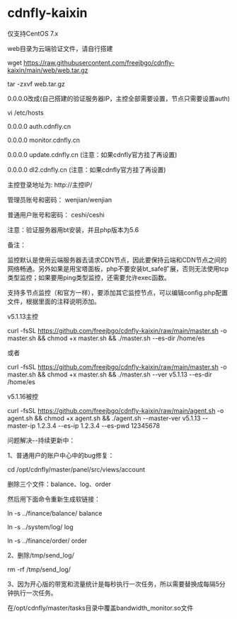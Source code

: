 # cdnfly-kaixin
仅支持CentOS 7.x

web目录为云端验证文件，请自行搭建

wget https://raw.githubusercontent.com/freejbgo/cdnfly-kaixin/main/web/web.tar.gz

tar -zxvf web.tar.gz

0.0.0.0改成(自己搭建的验证服务器IP，主控全部需要设置，节点只需要设置auth)

vi /etc/hosts

0.0.0.0 auth.cdnfly.cn

0.0.0.0 monitor.cdnfly.cn

0.0.0.0 update.cdnfly.cn (注意：如果cdnfly官方挂了再设置)

0.0.0.0 dl2.cdnfly.cn (注意：如果cdnfly官方挂了再设置)


主控登录地址为: http://主控IP/

管理员账号和密码： wenjian/wenjian

普通用户账号和密码： ceshi/ceshi

注意：验证服务器用bt安装，并且php版本为5.6

备注：

监控默认是使用云端服务器去请求CDN节点，因此要保持云端和CDN节点之间的网络畅通。另外如果是用宝塔面板，php不要安装bt_safe扩展，否则无法使用tcp类型监控；如果要用ping类型监控，还需要允许exec函数。

支持多节点监控（和官方一样），要添加其它监控节点，可以编辑config.php配置文件，根据里面的注释说明添加。



v5.1.13主控

curl -fsSL https://github.com/freejbgo/cdnfly-kaixin/raw/main/master.sh -o master.sh && chmod +x master.sh && ./master.sh --es-dir /home/es

或者

curl -fsSL https://github.com/freejbgo/cdnfly-kaixin/raw/main/master.sh -o master.sh && chmod +x master.sh && ./master.sh --ver v5.1.13 --es-dir /home/es


v5.1.16被控

curl -fsSL https://github.com/freejbgo/cdnfly-kaixin/raw/main/agent.sh -o agent.sh  && chmod +x agent.sh && ./agent.sh --master-ver v5.1.13 --master-ip 1.2.3.4 --es-ip 1.2.3.4 --es-pwd 12345678



问题解决--持续更新中：


1、普通用户的账户中心中的bug修复：

cd /opt/cdnfly/master/panel/src/views/account

删除三个文件：balance、log、order

然后用下面命令重新生成软链接：

ln -s ../finance/balance/ balance

ln -s ../system/log/ log

ln -s ../finance/order/ order


2、删除/tmp/send_log/

rm -rf /tmp/send_log/


3、因为开心版的带宽和流量统计是每秒执行一次任务，所以需要替换成每隔5分钟执行一次任务。

在/opt/cdnfly/master/tasks目录中覆盖bandwidth_monitor.so文件

